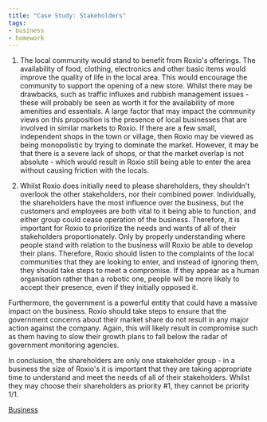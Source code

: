 ```yaml
---
title: "Case Study: Stakeholders"
tags:
- business
- homework
---
```


1) The local community would stand to benefit from Roxio's offerings. The availability of food, clothing, electronics and other basic items would improve the quality of life in the local area. This would encourage the community to support the opening of a new store. Whilst there may be drawbacks, such as traffic influxes and rubbish management issues - these will probably be seen as worth it for the availability of more amenities and essentials.
A large factor that may impact the community views on this proposition is the presence of local businesses that are involved in similar markets to Roxio. If there are a few small, independent shops in the town or village, then Roxio may be viewed as being monopolistic by trying to dominate the market. However, it may be that there is a severe lack of shops, or that the market overlap is not absolute - which would result in Roxio still being able to enter the area without causing friction with the locals.


2) Whilst Roxio does initially need to please shareholders, they shouldn't overlook the other stakeholders, nor their combined power. Individually, the shareholders have the most influence over the business, but the customers and employees are both vital to it being able to function, and either group could cease operation of the business. Therefore, it is important for Roxio to prioritize the needs and wants of all of their stakeholders proportionately. Only by properly understanding where people stand with relation to the business will Roxio be able to develop their plans. 
Therefore, Roxio should listen to the complaints of the local communities that they are looking to enter, and instead of ignoring them, they should take steps to meet a compromise. If they appear as a human organisation rather than a robotic one, people will be more likely to accept their presence, even if they initially opposed it. 

Furthermore, the government is a powerful entity that could have a massive impact on the business. Roxio should take steps to ensure that the government concerns about their market share do not result in any major action against the company. Again, this will likely result in compromise such as them having to slow their growth plans to fall below the radar of government monitoring agencies.

In conclusion, the shareholders are only one stakeholder group - in a business the size of Roxio's it is important that they are taking appropriate time to understand and meet the needs of all of their stakeholders. Whilst they may choose their shareholders as priority #1, they cannot be priority 1/1.

[Business](/Business)